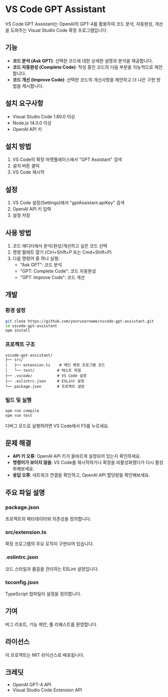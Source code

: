 # VS Code GPT Assistant

VS Code GPT Assistant는 OpenAI의 GPT-4를 활용하여 코드 분석, 자동완성, 개선을 도와주는 Visual Studio Code 확장 프로그램입니다.

## 기능

- **코드 분석 (Ask GPT)**: 선택한 코드에 대한 상세한 설명과 분석을 제공합니다.
- **코드 자동완성 (Complete Code)**: 작성 중인 코드의 다음 부분을 지능적으로 제안합니다.
- **코드 개선 (Improve Code)**: 선택한 코드의 개선사항을 제안하고 더 나은 구현 방법을 제시합니다.

## 설치 요구사항

- Visual Studio Code 1.80.0 이상
- Node.js 14.0.0 이상
- OpenAI API 키

## 설치 방법

1. VS Code의 확장 마켓플레이스에서 "GPT Assistant" 검색
2. 설치 버튼 클릭
3. VS Code 재시작

## 설정

1. VS Code 설정(Settings)에서 "gptAssistant.apiKey" 검색
2. OpenAI API 키 입력
3. 설정 저장

## 사용 방법

1. 코드 에디터에서 분석/완성/개선하고 싶은 코드 선택
2. 명령 팔레트 열기 (Ctrl+Shift+P 또는 Cmd+Shift+P)
3. 다음 명령어 중 하나 실행:
   - "Ask GPT": 코드 분석
   - "GPT: Complete Code": 코드 자동완성
   - "GPT: Improve Code": 코드 개선

## 개발

### 환경 설정

```bash
git clone https://github.com/yourusername/vscode-gpt-assistant.git
cd vscode-gpt-assistant
npm install
```

### 프로젝트 구조

```
vscode-gpt-assistant/
├── src/
│   ├── extension.ts    # 메인 확장 프로그램 코드
│   └── test/          # 테스트 파일
├── .vscode/           # VS Code 설정
├── .eslintrc.json     # ESLint 설정
└── package.json       # 프로젝트 설정
```

### 빌드 및 실행

```bash
npm run compile
npm run test
```

디버그 모드로 실행하려면 VS Code에서 F5를 누르세요.

## 문제 해결

- **API 키 오류**: OpenAI API 키가 올바르게 설정되어 있는지 확인하세요.
- **명령어가 보이지 않음**: VS Code를 재시작하거나 확장을 비활성화했다가 다시 활성화해보세요.
- **응답 오류**: 네트워크 연결을 확인하고, OpenAI API 할당량을 확인해보세요.

## 주요 파일 설명

### package.json
프로젝트의 메타데이터와 의존성을 정의합니다.

### src/extension.ts
확장 프로그램의 주요 로직이 구현되어 있습니다.

### .eslintrc.json
코드 스타일과 품질을 관리하는 ESLint 설정입니다.

### tsconfig.json
TypeScript 컴파일러 설정을 정의합니다.

## 기여

버그 리포트, 기능 제안, 풀 리퀘스트를 환영합니다.

## 라이선스

이 프로젝트는 MIT 라이선스로 배포됩니다.

## 크레딧

- OpenAI GPT-4 API
- Visual Studio Code Extension API